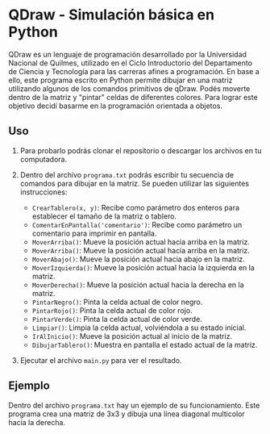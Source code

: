 # QDraw - Simulación básica en Python

QDraw es un lenguaje de programación desarrollado por la Universidad Nacional de Quilmes, utilizado en el Ciclo Introductorio del Departamento de Ciencia y Tecnología para las carreras afines a programación.
En base a ello, este programa escrito en Python permite dibujar en una matriz utilizando algunos de los comandos primitivos de qDraw. Podés moverte dentro de la matriz y "pintar" celdas de diferentes colores. Para lograr este objetivo decidí basarme en la programación orientada a objetos.

## Uso

1. Para probarlo podrás clonar el repositorio o descargar los archivos en tu computadora.

2. Dentro del archivo `programa.txt` podrás escribir tu secuencia de comandos para dibujar en la matriz. Se pueden utilizar las siguientes instrucciones:

      - `CrearTablero(x, y)`: Recibe como parámetro dos enteros para establecer el tamaño de la matriz o tablero.
      - `ComentarEnPantalla('comentario')`: Recibe como parámetro un comentario para imprimir en pantalla.
      - `MoverArriba()`: Mueve la posición actual hacia arriba en la matriz.
      - `MoverArriba()`: Mueve la posición actual hacia arriba en la matriz.
      - `MoverAbajo()`: Mueve la posición actual hacia abajo en la matriz.
      - `MoverIzquierda()`: Mueve la posición actual hacia la izquierda en la matriz.
      - `MoverDerecha()`: Mueve la posición actual hacia la derecha en la matriz.
      - `PintarNegro()`: Pinta la celda actual de color negro.
      - `PintarRojo()`: Pinta la celda actual de color rojo.
      - `PintarVerde()`: Pinta la celda actual de color verde.
      - `Limpiar()`: Limpia la celda actual, volviéndola a su estado inicial.
      - `IrAlInicio()`: Mueve la posición actual al inicio de la matriz.
      - `DibujarTablero()`: Muestra en pantalla el estado actual de la matriz.

4. Ejecutar el archivo `main.py` para ver el resultado.

## Ejemplo

Dentro del archivo `programa.txt` hay un ejemplo de su funcionamiento. Este programa crea una matriz de 3x3 y dibuja una línea diagonal multicolor hacia la derecha.



